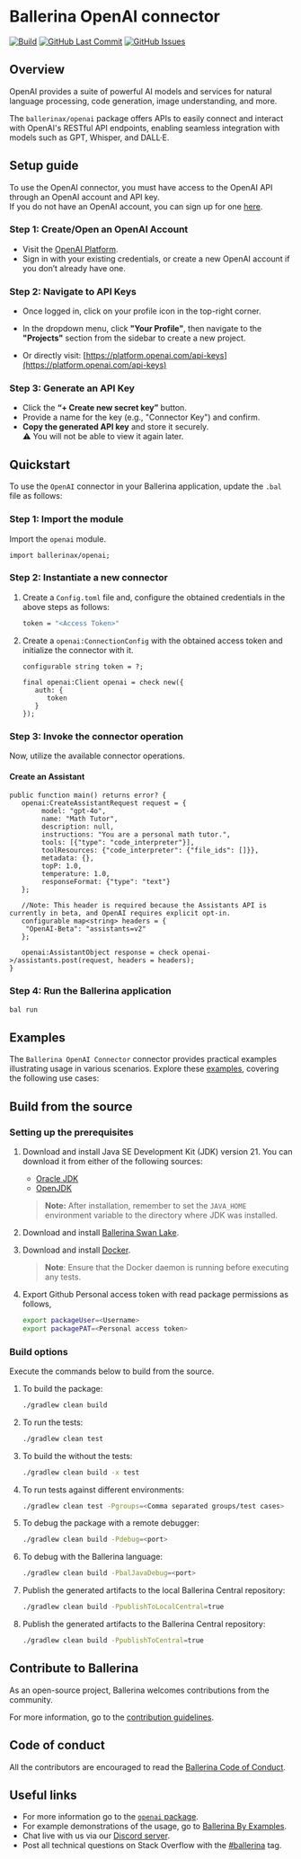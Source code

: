 # Ballerina OpenAI connector

[![Build](https://github.com/ballerina-platform/module-ballerinax-openai/actions/workflows/ci.yml/badge.svg)](https://github.com/ballerina-platform/module-ballerinax-openai/actions/workflows/ci.yml)
[![GitHub Last Commit](https://img.shields.io/github/last-commit/ballerina-platform/module-ballerinax-openai.svg)](https://github.com/ballerina-platform/module-ballerinax-openai/commits/master)
[![GitHub Issues](https://img.shields.io/github/issues/ballerina-platform/ballerina-library/module/openai.svg?label=Open%20Issues)](https://github.com/ballerina-platform/ballerina-library/labels/module%openai)

## Overview

OpenAI provides a suite of powerful AI models and services for natural language processing, code generation, image understanding, and more.

The `ballerinax/openai` package offers APIs to easily connect and interact with OpenAI's RESTful API endpoints, enabling seamless integration with models such as GPT, Whisper, and DALL·E.

## Setup guide

To use the OpenAI connector, you must have access to the OpenAI API through an OpenAI account and API key.  
If you do not have an OpenAI account, you can sign up for one [here](https://platform.openai.com/signup).

### Step 1: Create/Open an OpenAI Account
- Visit the [OpenAI Platform](https://platform.openai.com/).
- Sign in with your existing credentials, or create a new OpenAI account if you don’t already have one.

### Step 2: Navigate to API Keys
- Once logged in, click on your profile icon in the top-right corner.
- In the dropdown menu, click **"Your Profile"**, then navigate to the **"Projects"** section from the sidebar to create a new project. 


- Or directly visit: [https://platform.openai.com/api-keys](https://platform.openai.com/api-keys)

### Step 3: Generate an API Key
- Click the **“+ Create new secret key”** button.
- Provide a name for the key (e.g., "Connector Key") and confirm.
- **Copy the generated API key** and store it securely.  
  ⚠️ You will not be able to view it again later.


## Quickstart
To use the `OpenAI` connector in your Ballerina application, update the `.bal` file as follows:

### Step 1: Import the module

Import the `openai` module.

```ballerina
import ballerinax/openai;
```

### Step 2: Instantiate a new connector

1. Create a `Config.toml` file and, configure the obtained credentials in the above steps as follows:

   ```bash
   token = "<Access Token>"
   ```

2. Create a `openai:ConnectionConfig` with the obtained access token and initialize the connector with it.

   ```ballerina
   configurable string token = ?;

   final openai:Client openai = check new({
      auth: {
         token
      }
   });
   ```

### Step 3: Invoke the connector operation

Now, utilize the available connector operations.

#### Create an Assistant

```ballerina
public function main() returns error? {
   openai:CreateAssistantRequest request = {
        model: "gpt-4o",
        name: "Math Tutor",
        description: null,
        instructions: "You are a personal math tutor.",
        tools: [{"type": "code_interpreter"}],
        toolResources: {"code_interpreter": {"file_ids": []}},
        metadata: {},
        topP: 1.0,
        temperature: 1.0,
        responseFormat: {"type": "text"}
   };

   //Note: This header is required because the Assistants API is currently in beta, and OpenAI requires explicit opt-in.
   configurable map<string> headers = {
    "OpenAI-Beta": "assistants=v2"
   };

   openai:AssistantObject response = check openai->/assistants.post(request, headers = headers);
}
```

### Step 4: Run the Ballerina application

```bash
bal run
```


## Examples

The `Ballerina OpenAI Connector` connector provides practical examples illustrating usage in various scenarios. Explore these [examples](https://github.com/module-ballerinax-openai/tree/main/examples/), covering the following use cases:

[//]: # (TODO: Add examples)

## Build from the source

### Setting up the prerequisites

1. Download and install Java SE Development Kit (JDK) version 21. You can download it from either of the following sources:

    * [Oracle JDK](https://www.oracle.com/java/technologies/downloads/)
    * [OpenJDK](https://adoptium.net/)

   > **Note:** After installation, remember to set the `JAVA_HOME` environment variable to the directory where JDK was installed.

2. Download and install [Ballerina Swan Lake](https://ballerina.io/).

3. Download and install [Docker](https://www.docker.com/get-started).

   > **Note**: Ensure that the Docker daemon is running before executing any tests.

4. Export Github Personal access token with read package permissions as follows,

    ```bash
    export packageUser=<Username>
    export packagePAT=<Personal access token>
    ```

### Build options

Execute the commands below to build from the source.

1. To build the package:

   ```bash
   ./gradlew clean build
   ```

2. To run the tests:

   ```bash
   ./gradlew clean test
   ```

3. To build the without the tests:

   ```bash
   ./gradlew clean build -x test
   ```

4. To run tests against different environments:

   ```bash
   ./gradlew clean test -Pgroups=<Comma separated groups/test cases>
   ```

5. To debug the package with a remote debugger:

   ```bash
   ./gradlew clean build -Pdebug=<port>
   ```

6. To debug with the Ballerina language:

   ```bash
   ./gradlew clean build -PbalJavaDebug=<port>
   ```

7. Publish the generated artifacts to the local Ballerina Central repository:

    ```bash
    ./gradlew clean build -PpublishToLocalCentral=true
    ```

8. Publish the generated artifacts to the Ballerina Central repository:

   ```bash
   ./gradlew clean build -PpublishToCentral=true
   ```

## Contribute to Ballerina

As an open-source project, Ballerina welcomes contributions from the community.

For more information, go to the [contribution guidelines](https://github.com/ballerina-platform/ballerina-lang/blob/master/CONTRIBUTING.md).

## Code of conduct

All the contributors are encouraged to read the [Ballerina Code of Conduct](https://ballerina.io/code-of-conduct).

## Useful links

* For more information go to the [`openai` package](https://central.ballerina.io/ballerinax/openai/latest).
* For example demonstrations of the usage, go to [Ballerina By Examples](https://ballerina.io/learn/by-example/).
* Chat live with us via our [Discord server](https://discord.gg/ballerinalang).
* Post all technical questions on Stack Overflow with the [#ballerina](https://stackoverflow.com/questions/tagged/ballerina) tag.
